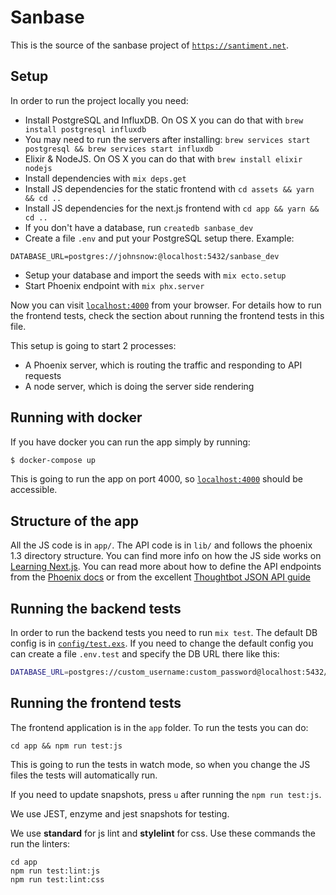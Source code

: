 # Sanbase

This is the source of the sanbase project of [`https://santiment.net`](https://santiment.net).

## Setup

  In order to run the project locally you need:

  * Install PostgreSQL and InfluxDB. On OS X you can do that with `brew install postgresql influxdb`
  * You may need to run the servers after installing: `brew services start postgresql && brew services start influxdb`
  * Elixir & NodeJS. On OS X you can do that with `brew install elixir nodejs`
  * Install dependencies with `mix deps.get`
  * Install JS dependencies for the static frontend with `cd assets && yarn && cd ..`
  * Install JS dependencies for the next.js frontend with `cd app && yarn && cd ..`
  * If you don't have a database, run `createdb sanbase_dev`
  * Create a file `.env` and put your PostgreSQL setup there. Example:

```
DATABASE_URL=postgres://johnsnow:@localhost:5432/sanbase_dev
```

  * Setup your database and import the seeds with `mix ecto.setup`
  * Start Phoenix endpoint with `mix phx.server`

Now you can visit [`localhost:4000`](http://localhost:4000) from your browser. For details how to run the frontend tests, check the section about running the frontend tests in this file.

This setup is going to start 2 processes:
  * A Phoenix server, which is routing the traffic and responding to API requests
  * A node server, which is doing the server side rendering

## Running with docker

If you have docker you can run the app simply by running:

```bash
$ docker-compose up
```

This is going to run the app on port 4000, so [`localhost:4000`](http://localhost:4000) should be accessible.

## Structure of the app

All the JS code is in `app/`. The API code is in `lib/` and follows the phoenix 1.3
directory structure. You can find more info on how the JS side works on [Learning Next.js](https://learnnextjs.com). You can read more about how to define the API
endpoints from the [Phoenix docs](https://hexdocs.pm/phoenix/overview.html) or from the excellent [Thoughtbot JSON API guide](https://robots.thoughtbot.com/building-a-phoenix-json-api)

## Running the backend tests

In order to run the backend tests you need to run `mix test`. The default DB config is in [`config/test.exs`](config/test.exs). If you need to change the default config you can create a file `.env.test` and specify the DB URL there like this:


```bash
DATABASE_URL=postgres://custom_username:custom_password@localhost:5432/sanbase_test
```

## Running the frontend tests

The frontend application is in the `app` folder. To run the tests you can do:

```
cd app && npm run test:js
```

This is going to run the tests in watch mode, so when you change the JS files the tests will automatically run.

If you need to update snapshots, press `u` after running the `npm run test:js`.

We use JEST, enzyme and jest snapshots for testing.

We use **standard** for js lint and **stylelint** for css. Use these commands the run the linters:

```
cd app
npm run test:lint:js
npm run test:lint:css
```
